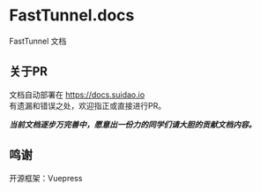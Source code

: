 # FastTunnel.docs
FastTunnel 文档

## 关于PR
文档自动部署在 https://docs.suidao.io  
有遗漏和错误之处，欢迎指正或直接进行PR。

***当前文档逐步万完善中，愿意出一份力的同学们请大胆的贡献文档内容。***

## 鸣谢
开源框架：Vuepress
